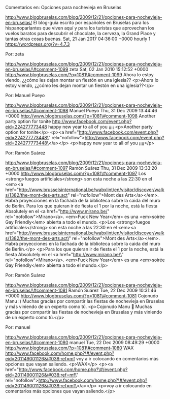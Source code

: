 Comentarios en: Opciones para nochevieja en Bruselas

http://www.blogbruselas.com/blog/2009/12/21/opciones-para-nochevieja-en-bruselas/
El blog-guía escrito por españoles en Bruselas para los hispanoparlantes
que viven aquí y para los turistas que aprovechan los vuelos baratos
para descubrir el chocolate, la cerveza, la Grand Place y tantas otras
cosas buenas. Sat, 21 Jan 2017 04:36:00 +0000 hourly 1
https://wordpress.org/?v=4.7.3

Por: zeta

http://www.blogbruselas.com/blog/2009/12/21/opciones-para-nochevieja-en-bruselas/\#comment-1099
zeta Sat, 02 Jan 2010 15:12:52 +0000
http://www.blogbruselas.com/?p=1081\#comment-1099 Ahora lo estoy viendo,
¿¿cómo les dejan montar un fiestón en una iglesia?? \<p\>Ahora lo estoy
viendo, ¿¿cómo les dejan montar un fiestón en una iglesia??\</p\>

Por: Manuel Pueyo

http://www.blogbruselas.com/blog/2009/12/21/opciones-para-nochevieja-en-bruselas/\#comment-1098
Manuel Pueyo Thu, 31 Dec 2009 13:44:46 +0000
http://www.blogbruselas.com/?p=1081\#comment-1098 Another party option
for tonite http://www.facebook.com/event.php?eid=224277773448 happy new
year to all of you ¡¡¡¡ \<p\>Another party option for tonite\</p\>
\<p\>\<a href=\"http://www.facebook.com/event.php?eid=224277773448\"
rel=\"nofollow\"\>http://www.facebook.com/event.php?eid=224277773448\</a\>\</p\>
\<p\>happy new year to all of you ¡¡¡¡\</p\>

Por: Ramón Suárez

http://www.blogbruselas.com/blog/2009/12/21/opciones-para-nochevieja-en-bruselas/\#comment-1097
Ramón Suárez Thu, 31 Dec 2009 13:33:20 +0000
http://www.blogbruselas.com/?p=1081\#comment-1097 Los
&lt;strong&gt;fuegos artificiales&lt;/strong&gt; son esta noche a las
22:30 en el &lt;em&gt;&lt;a
href=&quot;http://www.brusselsinternational.be/wabxlint/en/visitor/discover/walks/1382/the-mont-des-arts.act&quot;
rel=&quot;nofollow&quot;&gt;Mont des Arts&lt;/a&gt;&lt;/em&gt;. Habrá
proyecciones en la fachada de la biblioteca sobre la caida del muro de
Berlín. Para los que quieran ir de fiesta el 1 por la noche, está la
fiesta Absolutely en el &lt;a href=&quot;http://www.mirano.be/&quot;
rel=&quot;nofollow&quot;&gt;Mirano&lt;/a&gt;. &lt;em&gt;Fuck New
Year&lt;/em&gt; es una &lt;em&gt;soirée Gay Friendly&lt;/em&gt; abierta
a todo el mundo. \<p\>Los \<strong\>fuegos artificiales\</strong\> son
esta noche a las 22:30 en el \<em\>\<a
href=\"http://www.brusselsinternational.be/wabxlint/en/visitor/discover/walks/1382/the-mont-des-arts.act\"
rel=\"nofollow\"\>Mont des Arts\</a\>\</em\>. Habrá proyecciones en la
fachada de la biblioteca sobre la caida del muro de Berlín.\</p\>
\<p\>Para los que quieran ir de fiesta el 1 por la noche, está la fiesta
Absolutely en el \<a href=\"http://www.mirano.be/\"
rel=\"nofollow\"\>Mirano\</a\>. \<em\>Fuck New Year\</em\> es una
\<em\>soirée Gay Friendly\</em\> abierta a todo el mundo.\</p\>

Por: Ramón Suárez

http://www.blogbruselas.com/blog/2009/12/21/opciones-para-nochevieja-en-bruselas/\#comment-1081
Ramón Suárez Tue, 22 Dec 2009 10:31:46 +0000
http://www.blogbruselas.com/?p=1081\#comment-1081 Cojonudo Manu :)
Muchas gracias por compartir las fiestas de nochevieja en Bruselas y más
viniendo de un experto como tú. \<p\>Cojonudo Manu 🙂 Muchas gracias por
compartir las fiestas de nochevieja en Bruselas y más viniendo de un
experto como tú.\</p\>

Por: manuel

http://www.blogbruselas.com/blog/2009/12/21/opciones-para-nochevieja-en-bruselas/\#comment-1080
manuel Tue, 22 Dec 2009 08:49:29 +0000
http://www.blogbruselas.com/?p=1081\#comment-1080 WAX
http://www.facebook.com/home.php?\#/event.php?eid=201149001126&\#038;ref=mf
voy a ir colocando en comentarios más opciones que vayan saliendo.
\<p\>WAX\</p\> \<p\>\<a
href=\"http://www.facebook.com/home.php?\#/event.php?eid=201149001126&\#038;ref=mf\"
rel=\"nofollow\"\>http://www.facebook.com/home.php?\#/event.php?eid=201149001126&\#038;ref=mf\</a\>\</p\>
\<p\>voy a ir colocando en comentarios más opciones que vayan
saliendo.\</p\>
